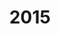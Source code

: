 ---
title: "2015"
collection: publications
permalink: /publication/2010-10-01-paper
excerpt: "<br/><img src='/images/2015-3.png' alt='www' width='250' height='150' style='float:left'>"
paperurl: 'https://onlinelibrary.wiley.com/doi/10.1111/cgf.12527'
citation: 'Weiming Wang, Haiyuan Chao, Jing Tong, Zhouwang Yang, Xin Tong, Hang Li, Xiuping Liu and Ligang Liu. (2014). &quot;Saliency-Preserving Slicing Optimization for Effective 3D Printing.&quot; <i>Computer Graphics Forum  (Proc. Eurographics 2016)</i>. 2015 34(6): 148-160. CCF: B.'
---